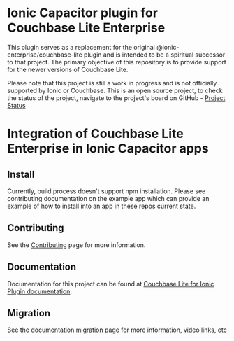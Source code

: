 # Ionic Capacitor plugin for Couchbase Lite Enterprise 
This plugin serves as a replacement for the original @ionic-enterprise/couchbase-lite plugin and is intended to be a spiritual successor to that project. The primary objective of this repository is to provide support for the newer versions of Couchbase Lite.

Please note that this project is still a work in progress and is not officially supported by Ionic or Couchbase.  This is an open source project, to check the status of the project, navigate to the project's board on GitHub - [Project Status](https://github.com/orgs/Couchbase-Ecosystem/projects/1)

# Integration of Couchbase Lite Enterprise in Ionic Capacitor apps

## Install

Currently, build process doesn't support npm installation.  Please see contributing documentation on the example app which can provide an example of how to install into an app in these repos current state. 

## Contributing

See the [Contributing](CONTRIBUTING.md) page for more information.

## Documentation
Documentation for this project can be found at [Couchbase Lite for Ionic Plugin documentation](https://cbl-ionic.dev/).

## Migration 

See the documentation [migration page](https://cbl-ionic.dev/migration) for more information, video links, etc